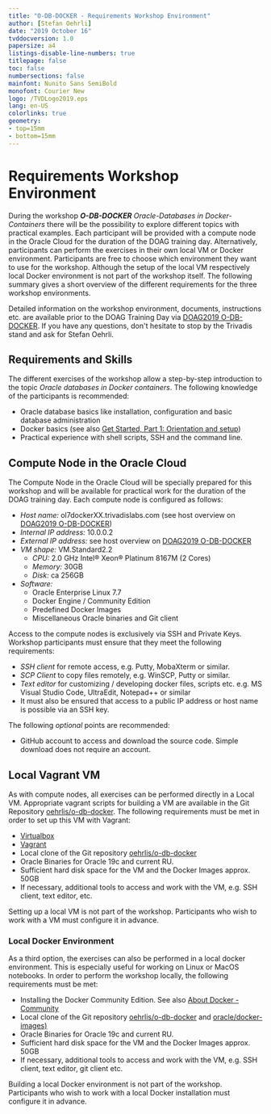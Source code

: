 ```yaml
---
title: "O-DB-DOCKER - Requirements Workshop Environment"
author: [Stefan Oehrli]
date: "2019 October 16"
tvddocversion: 1.0
papersize: a4 
listings-disable-line-numbers: true
titlepage: false
toc: false
numbersections: false
mainfont: Nunito Sans SemiBold
monofont: Courier New
logo: /TVDLogo2019.eps
lang: en-US
colorlinks: true
geometry:
- top=15mm
- bottom=15mm
---
```


# Requirements Workshop Environment

During the workshop ***O-DB-DOCKER*** *Oracle-Databases in Docker-Containers* there will be the possibility to explore different topics with practical examples. Each participant will be provided with a compute node in the Oracle Cloud for the duration of the DOAG training day. Alternatively, participants can perform the exercises in their own local VM or Docker environment. Participants are free to choose which environment they want to use for the workshop. Although the setup of the local VM respectively local Docker environment is not part of the workshop itself. The following summary gives a short overview of the different requirements for the three workshop environments.

Detailed information on the workshop environment, documents, instructions etc. are available prior to the DOAG Training Day via [DOAG2019 O-DB-DOCKER](https://url.oradba.ch/DOAG2019_O-DB-DOCKER). If you have any questions, don't hesitate to stop by the Trivadis stand and ask for Stefan Oehrli.

## Requirements and Skills

The different exercises of the workshop allow a step-by-step introduction to the topic *Oracle databases in Docker containers*. The following knowledge of the participants is recommended:

* Oracle database basics like installation, configuration and basic database administration
* Docker basics (see also [Get Started, Part 1: Orientation and setup](https://docs.docker.com/get-started/))
* Practical experience with shell scripts, SSH and the command line.

## Compute Node in the Oracle Cloud

The Compute Node in the Oracle Cloud will be specially prepared for this workshop and will be available for practical work for the duration of the DOAG training day. Each compute node is configured as follows:

* *Host name:* ol7dockerXX.trivadislabs.com (see host overview on [DOAG2019 O-DB-DOCKER](https://url.oradba.ch/DOAG2019_O-DB-DOCKER))
* *Internal IP address:* 10.0.0.2
* *External IP address:* see host overview on [DOAG2019 O-DB-DOCKER](https://url.oradba.ch/DOAG2019_O-DB-DOCKER)
* *VM shape:* VM.Standard2.2
    * *CPU:* 2.0 GHz Intel® Xeon® Platinum 8167M (2 Cores)
    * *Memory:* 30GB
    * *Disk:* ca 256GB
* *Software:* 
  * Oracle Enterprise Linux 7.7
  * Docker Engine / Community Edition
  * Predefined Docker Images
  * Miscellaneous Oracle binaries and Git client

Access to the compute nodes is exclusively via SSH and Private Keys. Workshop participants must ensure that they meet the following requirements:

* *SSH client* for remote access, e.g. Putty, MobaXterm or similar.
* *SCP Client* to copy files remotely, e.g. WinSCP, Putty or similar.
* *Text editor* for customizing / developing docker files, scripts etc. e.g. MS Visual Studio Code, UltraEdit, Notepad++ or similar
* It must also be ensured that access to a public IP address or host name is possible via an SSH key.

The following *optional* points are recommended:

* GitHub account to access and download the source code. Simple download does not require an account.

## Local Vagrant VM

As with compute nodes, all exercises can be performed directly in a Local VM. Appropriate vagrant scripts for building a VM are available in the Git Repository [oehrlis/o-db-docker](https://github.com/oehrlis/o-db-docker). The following requirements must be met in order to set up this VM with Vagrant:

* [Virtualbox](https://www.virtualbox.org/wiki/Downloads)
* [Vagrant](https://www.vagrantup.com)
* Local clone of the Git repository [oehrlis/o-db-docker](https://github.com/oehrlis/o-db-docker)
* Oracle Binaries for Oracle 19c and current RU.
* Sufficient hard disk space for the VM and the Docker Images approx. 50GB
* If necessary, additional tools to access and work with the VM, e.g. SSH client, text editor, etc.

Setting up a local VM is not part of the workshop. Participants who wish to work with a VM must configure it in advance.

### Local Docker Environment

As a third option, the exercises can also be performed in a local docker environment. This is especially useful for working on Linux or MacOS notebooks. In order to perform the workshop locally, the following requirements must be met:

* Installing the Docker Community Edition. See also [About Docker - Community](https://docs.docker.com/install/)
* Local clone of the Git repository [oehrlis/o-db-docker](https://github.com/oehrlis/o-db-docker)
and [oracle/docker-images)](https://github.com/oracle/docker-images)
* Oracle Binaries for Oracle 19c and current RU.
* Sufficient hard disk space for the VM and the Docker Images approx. 50GB
* If necessary, additional tools to access and work with the VM, e.g. SSH client, text editor, git client etc.

Building a local Docker environment is not part of the workshop. Participants who wish to work with a local Docker installation must configure it in advance.

